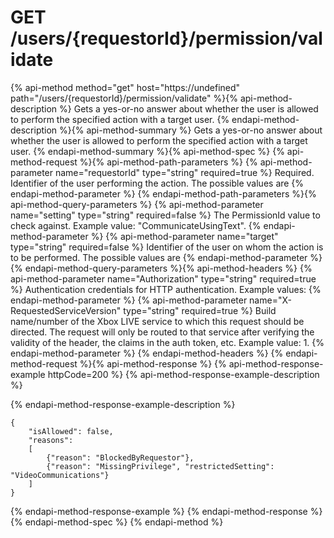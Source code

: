 # GET /users/{requestorId}/permission/validate

{% api-method method="get" host="https://undefined" path="/users/{requestorId}/permission/validate" %}{% api-method-description %}
Gets a yes-or-no answer about whether the user is allowed to perform the specified action with a target user.
{% endapi-method-description %}{% api-method-summary %}
Gets a yes-or-no answer about whether the user is allowed to perform the specified action with a target user.
{% endapi-method-summary %}{% api-method-spec %}
{% api-method-request %}{% api-method-path-parameters %}
{% api-method-parameter name="requestorId" type="string" required=true %}
Required. Identifier of the user performing the action. The possible values are 
{% endapi-method-parameter %}
{% endapi-method-path-parameters %}{% api-method-query-parameters %}
{% api-method-parameter name="setting" type="string" required=false %}
The PermissionId value to check against. Example value: "CommunicateUsingText".
{% endapi-method-parameter %}
{% api-method-parameter name="target" type="string" required=false %}
Identifier of the user on whom the action is to be performed. The possible values are 
{% endapi-method-parameter %}
{% endapi-method-query-parameters %}{% api-method-headers %}
{% api-method-parameter name="Authorization" type="string" required=true %}
Authentication credentials for HTTP authentication. Example values: 
{% endapi-method-parameter %}
{% api-method-parameter name="X-RequestedServiceVersion" type="string" required=true %}
Build name/number of the Xbox LIVE service to which this request should be directed. The request will only be routed to that service after verifying the validity of the header, the claims in the auth token, etc. Example value: 1.
{% endapi-method-parameter %}
{% endapi-method-headers %}
{% endapi-method-request %}{% api-method-response %}
{% api-method-response-example httpCode=200 %}
{% api-method-response-example-description %}

{% endapi-method-response-example-description %}

```text
{
    "isAllowed": false,
    "reasons":
    [
        {"reason": "BlockedByRequestor"},
        {"reason": "MissingPrivilege", "restrictedSetting": "VideoCommunications"}
    ]
}

```
{% endapi-method-response-example %}
{% endapi-method-response %}{% endapi-method-spec %}
{% endapi-method %}